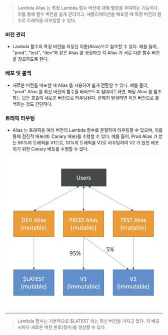 
> Lambda Alias 는 특정 Lambda 함수 버전에 대해 별칭을 부여하는 기능이다. 이를 통해 함수 버전을 쉽게 관리하고, 애플리케이션을 배포할 때 특정 버전의 함수로 트래픽을 라우팅할 수 있다.

### 버전 관리

- Lambda 함수의 특정 버전을 지정된 이름(Alias)으로 참조할 수 있다. 예를 들어, "prod", "test", "dev"와 같은 Alias 를 생성하고 각 Alias 가 서로 다른 함수 버전을 참조하도록 한다.

### 배포 및 롤백

- 새로운 버전을 배포할 때 Alias 를 사용하여 쉽게 전환할 수 있다. 예를 들어, "prod" Alias 를 최신 버전의 함수를 바라보도록 업데이트하면, 해당 Alias 를 참조하는 모든 호출이 새로운 버전으로 라우팅된다. 문제가 발생하면 이전 버전으로 롤백하는 것도 간단하다.

### 트래픽 라우팅

- Alias 는 트래픽을 여러 버전의 Lambda 함수로 분할하여 라우팅할 수 있으며, 이를 통해 점진적 배포(예: Canary 배포)를 수행할 수 있다. 예를 들어, Prod Alias 가 받는 90%의 트래픽을 V1으로, 10%의 트래픽을 V2로 라우팅하여 V2 가 완전 배포되기 위한 Canary 배포를 수행할 수 있다.

![](images/lambd_alias.png)

---


> Lambda 함수는 기본적으로 $LATEST 라는 최신 버전을 가지고 있다. 각 배포 시마다 새로운 버전 번호(정수)를 생성할 수 있다.